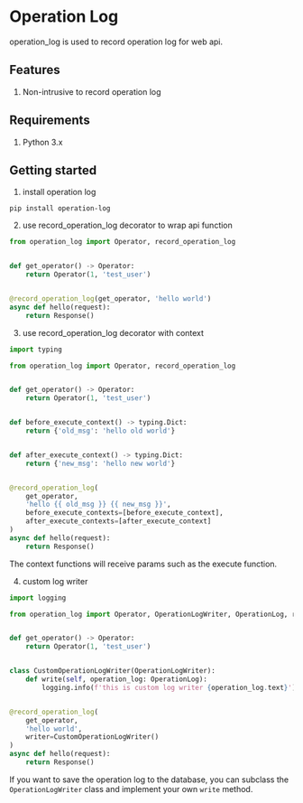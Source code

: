 # Operation Log

operation_log is used to record operation log for web api.

## Features

1. Non-intrusive to record operation log

## Requirements

1. Python 3.x

## Getting started

1. install operation log

```shell
pip install operation-log 
```

2. use record_operation_log decorator to wrap api function

```python
from operation_log import Operator, record_operation_log


def get_operator() -> Operator:
    return Operator(1, 'test_user')


@record_operation_log(get_operator, 'hello world')
async def hello(request):
    return Response()
```

3. use record_operation_log decorator with context

```python
import typing

from operation_log import Operator, record_operation_log


def get_operator() -> Operator:
    return Operator(1, 'test_user')


def before_execute_context() -> typing.Dict:
    return {'old_msg': 'hello old world'}


def after_execute_context() -> typing.Dict:
    return {'new_msg': 'hello new world'}


@record_operation_log(
    get_operator,
    'hello {{ old_msg }} {{ new_msg }}',
    before_execute_contexts=[before_execute_context],
    after_execute_contexts=[after_execute_context]
)
async def hello(request):
    return Response()
```

The context functions will receive params such as the execute function.

4. custom log writer

```python
import logging

from operation_log import Operator, OperationLogWriter, OperationLog, record_operation_log


def get_operator() -> Operator:
    return Operator(1, 'test_user')


class CustomOperationLogWriter(OperationLogWriter):
    def write(self, operation_log: OperationLog):
        logging.info(f'this is custom log writer {operation_log.text}')


@record_operation_log(
    get_operator,
    'hello world',
    writer=CustomOperationLogWriter()
)
async def hello(request):
    return Response()
```

If you want to save the operation log to the database, you can subclass the `OperationLogWriter` class and implement
your own `write` method.
